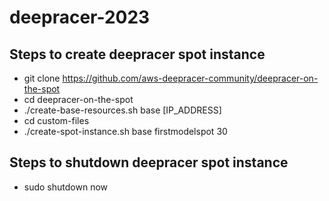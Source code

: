 # deepracer-2023

## Steps to create deepracer spot instance
- git clone https://github.com/aws-deepracer-community/deepracer-on-the-spot
- cd deepracer-on-the-spot
-  ./create-base-resources.sh base [IP_ADDRESS]
-  cd custom-files
-  ./create-spot-instance.sh base firstmodelspot 30

## Steps to shutdown deepracer spot instance
- sudo shutdown now
